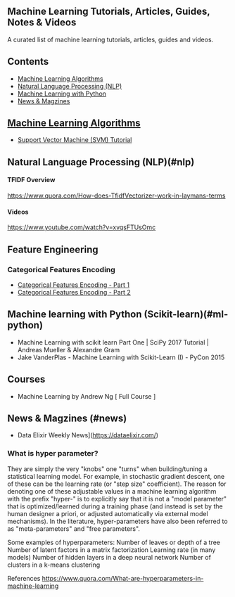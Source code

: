 ## Machine Learning Tutorials, Articles, Guides, Notes & Videos
A curated list of machine learning tutorials, articles, guides and videos.

## Contents
* [Machine Learning Algorithms](#machine-learning-algorithms)
* [Natural Language Processing (NLP)](#nlp)
* [Machine Learning with Python](#ml-python)
* [News & Magzines](#news)

## [Machine Learning Algorithms](#machine-learning-algorithms)
- [Support Vector Machine (SVM) Tutorial](https://blog.statsbot.co/support-vector-machines-tutorial-c1618e635e93)

## Natural Language Processing (NLP)(#nlp)
#### TFIDF Overview
https://www.quora.com/How-does-TfidfVectorizer-work-in-laymans-terms

#### Videos
https://www.youtube.com/watch?v=xvqsFTUsOmc

## Feature Engineering

### Categorical Features Encoding
- [Categorical Features Encoding - Part 1](https://blog.myyellowroad.com/using-categorical-data-in-machine-learning-with-python-from-dummy-variables-to-deep-category-66041f734512)
- [Categorical Features Encoding - Part 2](https://blog.myyellowroad.com/using-categorical-data-in-machine-learning-with-python-from-dummy-variables-to-deep-category-42fd0a43b009)


## Machine learning with Python (Scikit-learn)(#ml-python)
- Machine Learning with scikit learn Part One | SciPy 2017 Tutorial | Andreas Mueller & Alexandre Gram
- Jake VanderPlas - Machine Learning with Scikit-Learn (I) - PyCon 2015

## Courses
- Machine Learning by Andrew Ng [ Full Course ]

## News & Magzines (#news)
- Data Elixir Weekly News](https://dataelixir.com/)


### What is hyper parameter?
They are simply the very "knobs" one "turns" when building/tuning a statistical learning model.  For example, in stochastic gradient descent, one of these can be the learning rate (or "step size" coefficient).  The reason for denoting one of these adjustable values in a machine learning algorithm with the prefix "hyper-" is to explicitly say that it is not a "model parameter" that is optimized/learned during a training phase (and instead is set by the human designer a priori, or adjusted automatically via external model mechanisms).  In the literature, hyper-parameters have also been referred to as "meta-parameters" and "free parameters".

Some examples of hyperparameters:
Number of leaves or depth of a tree
Number of latent factors in a matrix factorization
Learning rate (in many models)
Number of hidden layers in a deep neural network
Number of clusters in a k-means clustering

References
https://www.quora.com/What-are-hyperparameters-in-machine-learning
